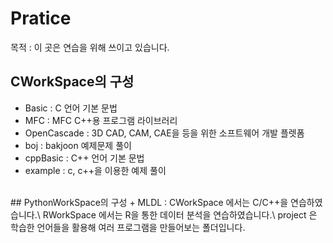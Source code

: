 # Pratice 
목적 : 이 곳은 연습을 위해 쓰이고 있습니다.
## CWorkSpace의 구성
+ Basic : C 언어 기본 문법
+ MFC : MFC C++용 프로그램 라이브러리
+ OpenCascade : 3D CAD, CAM, CAE을 등을 위한 소프트웨어 개발 플렛폼
+ boj : bakjoon 예제문제 풀이
+ cppBasic : C++ 언어 기본 문법
+ example : c, c++을 이용한 예제 풀이
<br/>
## PythonWorkSpace의 구성
+ MLDL : 
CWorkSpace 에서는 C/C++을 연습하였습니다.\
RWorkSpace 에서는 R을 통한 데이터 분석을 연습하였습니다.\
project 은 학습한 언어들을 활용해 여러 프로그램을 만들어보는 폴더입니다.
